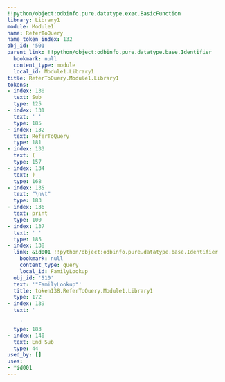 ```yaml
---
!!python/object:odbinfo.pure.datatype.exec.BasicFunction
library: Library1
module: Module1
name: ReferToQuery
name_token_index: 132
obj_id: '501'
parent_link: !!python/object:odbinfo.pure.datatype.base.Identifier
  bookmark: null
  content_type: module
  local_id: Module1.Library1
title: ReferToQuery.Module1.Library1
tokens:
- index: 130
  text: Sub
  type: 125
- index: 131
  text: ' '
  type: 185
- index: 132
  text: ReferToQuery
  type: 181
- index: 133
  text: (
  type: 157
- index: 134
  text: )
  type: 168
- index: 135
  text: "\n\t"
  type: 183
- index: 136
  text: print
  type: 100
- index: 137
  text: ' '
  type: 185
- index: 138
  link: &id001 !!python/object:odbinfo.pure.datatype.base.Identifier
    bookmark: null
    content_type: query
    local_id: FamilyLookup
  obj_id: '510'
  text: '"FamilyLookup"'
  title: token138.ReferToQuery.Module1.Library1
  type: 172
- index: 139
  text: '

    '
  type: 183
- index: 140
  text: End Sub
  type: 44
used_by: []
uses:
- *id001
---
```

